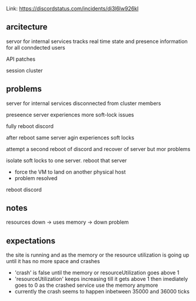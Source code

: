 Link: https://discordstatus.com/incidents/dj3l6lw926kl

## arcitecture

servor for internal services tracks real time state and presence information for all conndected users

API patches

session cluster

## problems

server for internal services disconnected from cluster members

preseence server experiences more soft-lock issues

fully reboot discord

after reboot same server agin experiences soft locks

attempt a second reboot of discord and recover of server but mor problems

isolate soft locks to one server. reboot that server

- force the VM to land on another physical host
- problem resolved

reboot discord

## notes

resources down -> uses memory -> down problem

## expectations

the site is running and as the memory or the resource utilization is going up until it has no more space and crashes

- 'crash' is false until the memory or resourceUtilization goes above 1
- 'resourceUtilization' keeps increasing till it gets above 1 then imediately goes to 0 as the crashed service use the memory anymore
- currently the crash seems to happen inbetween 35000 and 36000 ticks
